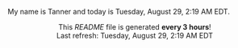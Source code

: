 My name is Tanner and today is Tuesday, August 29, 2:19 AM EDT.

<p align="center">This <i>README</i> file is generated <b>every 3 hours</b>!</br>Last refresh: Tuesday, August 29, 2:19 AM EDT<br /></p>

